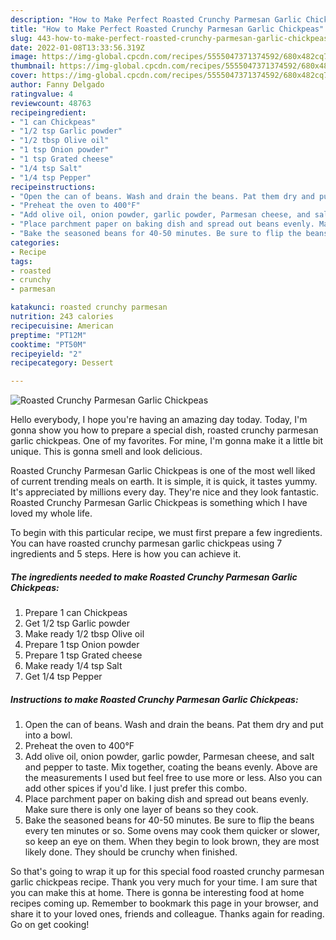```yaml
---
description: "How to Make Perfect Roasted Crunchy Parmesan Garlic Chickpeas"
title: "How to Make Perfect Roasted Crunchy Parmesan Garlic Chickpeas"
slug: 443-how-to-make-perfect-roasted-crunchy-parmesan-garlic-chickpeas
date: 2022-01-08T13:33:56.319Z
image: https://img-global.cpcdn.com/recipes/5555047371374592/680x482cq70/roasted-crunchy-parmesan-garlic-chickpeas-recipe-main-photo.jpg
thumbnail: https://img-global.cpcdn.com/recipes/5555047371374592/680x482cq70/roasted-crunchy-parmesan-garlic-chickpeas-recipe-main-photo.jpg
cover: https://img-global.cpcdn.com/recipes/5555047371374592/680x482cq70/roasted-crunchy-parmesan-garlic-chickpeas-recipe-main-photo.jpg
author: Fanny Delgado
ratingvalue: 4
reviewcount: 48763
recipeingredient:
- "1 can Chickpeas"
- "1/2 tsp Garlic powder"
- "1/2 tbsp Olive oil"
- "1 tsp Onion powder"
- "1 tsp Grated cheese"
- "1/4 tsp Salt"
- "1/4 tsp Pepper"
recipeinstructions:
- "Open the can of beans. Wash and drain the beans. Pat them dry and put into a bowl."
- "Preheat the oven to 400°F"
- "Add olive oil, onion powder, garlic powder, Parmesan cheese, and salt and pepper to taste. Mix together, coating the beans evenly. Above are the measurements I used but feel free to use more or less. Also you can add other spices if you&#39;d like. I just prefer this combo."
- "Place parchment paper on baking dish and spread out beans evenly. Make sure there is only one layer of beans so they cook."
- "Bake the seasoned beans for 40-50 minutes. Be sure to flip the beans every ten minutes or so. Some ovens may cook them quicker or slower, so keep an eye on them. When they begin to look brown, they are most likely done. They should be crunchy when finished."
categories:
- Recipe
tags:
- roasted
- crunchy
- parmesan

katakunci: roasted crunchy parmesan 
nutrition: 243 calories
recipecuisine: American
preptime: "PT12M"
cooktime: "PT50M"
recipeyield: "2"
recipecategory: Dessert

---
```



![Roasted Crunchy Parmesan Garlic Chickpeas](https://img-global.cpcdn.com/recipes/5555047371374592/680x482cq70/roasted-crunchy-parmesan-garlic-chickpeas-recipe-main-photo.jpg)

Hello everybody, I hope you're having an amazing day today. Today, I'm gonna show you how to prepare a special dish, roasted crunchy parmesan garlic chickpeas. One of my favorites. For mine, I'm gonna make it a little bit unique. This is gonna smell and look delicious.



Roasted Crunchy Parmesan Garlic Chickpeas is one of the most well liked of current trending meals on earth. It is simple, it is quick, it tastes yummy. It's appreciated by millions every day. They're nice and they look fantastic. Roasted Crunchy Parmesan Garlic Chickpeas is something which I have loved my whole life.


To begin with this particular recipe, we must first prepare a few ingredients. You can have roasted crunchy parmesan garlic chickpeas using 7 ingredients and 5 steps. Here is how you can achieve it.

<!--inarticleads1-->

##### The ingredients needed to make Roasted Crunchy Parmesan Garlic Chickpeas:

1. Prepare 1 can Chickpeas
1. Get 1/2 tsp Garlic powder
1. Make ready 1/2 tbsp Olive oil
1. Prepare 1 tsp Onion powder
1. Prepare 1 tsp Grated cheese
1. Make ready 1/4 tsp Salt
1. Get 1/4 tsp Pepper




<!--inarticleads2-->

##### Instructions to make Roasted Crunchy Parmesan Garlic Chickpeas:

1. Open the can of beans. Wash and drain the beans. Pat them dry and put into a bowl.
1. Preheat the oven to 400°F
1. Add olive oil, onion powder, garlic powder, Parmesan cheese, and salt and pepper to taste. Mix together, coating the beans evenly. Above are the measurements I used but feel free to use more or less. Also you can add other spices if you&#39;d like. I just prefer this combo.
1. Place parchment paper on baking dish and spread out beans evenly. Make sure there is only one layer of beans so they cook.
1. Bake the seasoned beans for 40-50 minutes. Be sure to flip the beans every ten minutes or so. Some ovens may cook them quicker or slower, so keep an eye on them. When they begin to look brown, they are most likely done. They should be crunchy when finished.




So that's going to wrap it up for this special food roasted crunchy parmesan garlic chickpeas recipe. Thank you very much for your time. I am sure that you can make this at home. There is gonna be interesting food at home recipes coming up. Remember to bookmark this page in your browser, and share it to your loved ones, friends and colleague. Thanks again for reading. Go on get cooking!
